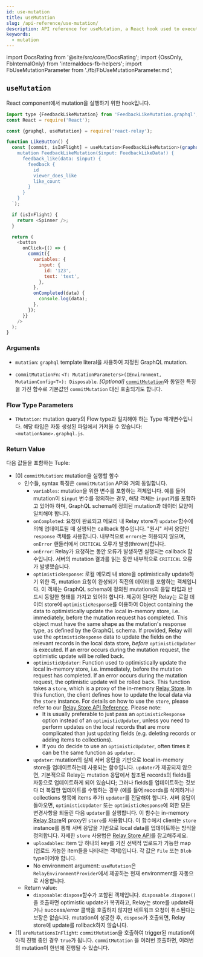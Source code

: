 ```yaml
---
id: use-mutation
title: useMutation
slug: /api-reference/use-mutation/
description: API reference for useMutation, a React hook used to execute a GraphQL mutation
keywords:
  - mutation
---
```


import DocsRating from '@site/src/core/DocsRating';
import {OssOnly, FbInternalOnly} from 'internaldocs-fb-helpers';
import FbUseMutationParameter from './fb/FbUseMutationParameter.md';

## `useMutation`

React component에서 mutation을 실행하기 위한 hook입니다.

```js
import type {FeedbackLikeMutation} from 'FeedbackLikeMutation.graphql';
const React = require('React');

const {graphql, useMutation} = require('react-relay');

function LikeButton() {
  const [commit, isInFlight] = useMutation<FeedbackLikeMutation>(graphql`
    mutation FeedbackLikeMutation($input: FeedbackLikeData!) {
      feedback_like(data: $input) {
        feedback {
          id
          viewer_does_like
          like_count
        }
      }
    }
  `);

  if (isInFlight) {
    return <Spinner />;
  }

  return (
    <button
      onClick={() => {
        commit({
          variables: {
            input: {
              id: '123',
              text: 'text',
            },
          },
          onCompleted(data) {
            console.log(data);
          },
        });
      }}
    />
  );
}
```

### Arguments

* `mutation`: `graphql` template literal을 사용하여 지정된 GraphQL mutation.

<OssOnly>

* `commitMutationFn`: `<T: MutationParameters>(IEnvironment, MutationConfig<T>): Disposable`. *_[Optional]_* [`commitMutation`](../commit-mutation)와 동일한 특징을 가진 함수로 기본값인 `commitMutation` 대신 호출되기도 합니다.

</OssOnly>

<FbUseMutationParameter />


### Flow Type Parameters

* `TMutation`: mutation query의 Flow type과 일치해야 하는 Type 매개변수입니다. 해당 타입은 자동 생성된 파일에서 가져올 수 있습니다: `<mutationName>.graphql.js`.

### Return Value

다음 값들을 포함하는 Tuple:

* [0] `commitMutation`: mutation을 실행할 함수
    * 인수들, syntax 특징은 `commitMutation` API와 거의 동일합니다.
        * `variables`: mutation을 위한 변수를 포함하는 객체입니다. 예를 들어 mutation이 `$input` 변수를 정의하는 경우, 해당 객체는 `input`키를 포함하고 있어야 하며, GraphQL schema에 정의된 mutation과 데이터 모양이 일치해야 합니다.
        * `onCompleted`: 요청이 완료되고 메모리 내 Relay store가 `updater`함수에 의해 업데이트될 때 실행되는 callback 함수입니다. "원시" 서버 응답인 `response` 객체를 사용합니다. 내부적으로 `errors`는 허용되지 않으며, `onError` 핸들러에서 `CRITICAL` 오류가 발생(thrown)합니다.
        * `onError`: Relay가 요청하는 동안 오류가 발생하면 실행되는 callback 함수입니다. 서버의 mutation 결과를 읽는 동안 내부적으로 `CRITICAL` 오류가 발생했습니다.
        * `optimisticResponse`: 로컬 메모리 내 store을 optimistically update하기 위한 즉, mutation 요청이 완성되기 직전의 데이터를 포함하는 객체입니다. 이 객체는 GraphQL schema에 정의된 mutations의 응답 타입과 반드시 동일한 형태를 가지고 있어야 합니다. 제공이 된다면 Relay는 로컬 데이터 store에  `optimisticResponse`를 이용하여 
        Object containing the data to optimistically update the local in-memory store, i.e. immediately, before the mutation request has completed. This object must have the same shape as the mutation's response type, as defined by the GraphQL schema. If provided, Relay will use the `optimisticResponse` data to update the fields on the relevant records in the local data store, *before* `optimisticUpdater` is executed. If an error occurs during the mutation request, the optimistic update will be rolled back.
        * `optimisticUpdater`: Function used to optimistically update the local in-memory store, i.e. immediately, before the mutation request has completed. If an error occurs during the mutation request, the optimistic update will be rolled back. This function takes a `store`, which is a proxy of the in-memory [Relay Store](../store/). In this function, the client defines how to update the local data via the `store` instance. For details on how to use the `store`, please refer to our [Relay Store API Reference](../store/). Please note:
            * It is usually preferable to just pass an `optimisticResponse` option instead of an `optimisticUpdater`, unless you need to perform updates on the local records that are more complicated than just updating fields (e.g. deleting records or adding items to collections).
            * If you do decide to use an `optimisticUpdater`, often times it can be the same function as `updater`.
        * `updater`: mutation의 실제 서버 응답을 기반으로 local in-memory store을 업데이트하는데 사용되는 함수입니다. `updater`가 제공되지 않으면, 기본적으로 Relay는 mutation 응답에서 참조된 records의 fields를 자동으로 업데이트하게 되어 있습니다; 그러나 fields를 업데이트하는 것보다 더 복잡한 업데이트를 수행하는 경우 (예를 들어 records를 삭제하거나 collections 항목에 items 추가) `updater`를 전달해야 합니다. 서버 응답이 돌아오면, `optimisticUpdater` 또는 `optimisticResponse`에 의한 모든 변경사항을 되돌린 다음 `updater`를 실행합니다. 이 함수는 in-memory [Relay Store](../store/)의 proxy인 `store`를 사용합니다. 이 함수에서 client는 `store` instance를 통해 서버 응답을 기반으로 local data를 업데이트하는 방식을 정의합니다. 자세한 `store` 사용법은 [Relay Store API](../store/)를 참고해주세요.
        * `uploadables`: item 당 하나의 key를 가진 선택적 업로드가 가능한 map (업로드 가능한 item들을 나타내는 객체)입니다. 각 값은 `File` 또는 `Blob` type이어야 합니다.
        *  No environment argument: `useMutation`은 `RelayEnvironmentProvider`에서 제공하는 현재 environment를 자동으로 사용합니다.
    * Return value:
        * `disposable`: `dispose`함수가 포함된 객체입니다. `disposable.dispose()`을 호출하면 optimistic update가 복귀하고, Relay는 store를 update하거나 success/error 콜백을 호출하지 않지만 네트워크 요청이 취소된다는 보장은 없습니다. mutation이 성공한 후, `dispose`가 호출되면, Relay store에 update를 rollback하지 않습니다.
* [1] `areMutationsInFlight`: `commitMutation`을 호출하여 trigger된 mutation이 아직 진행 중인 경우 `true`가 됩니다. `commitMutation` 을 여러번 호출하면, 여러번의 mutation이 한번에 진행될 수 있습니다.


<DocsRating />
